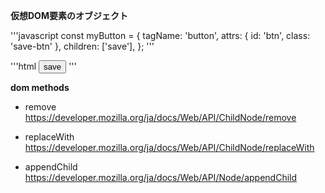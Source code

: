 **仮想DOM要素のオブジェクト**

'''javascript
const myButton = {
  tagName: 'button',
  attrs: {
      id: 'btn',
      class: 'save-btn'
  },
  children: ['save'],
};
'''

'''html
<button id="btn" class="save-btn">save</button>
'''

**dom methods**

- remove
https://developer.mozilla.org/ja/docs/Web/API/ChildNode/remove

- replaceWith
https://developer.mozilla.org/ja/docs/Web/API/ChildNode/replaceWith

- appendChild
https://developer.mozilla.org/ja/docs/Web/API/Node/appendChild